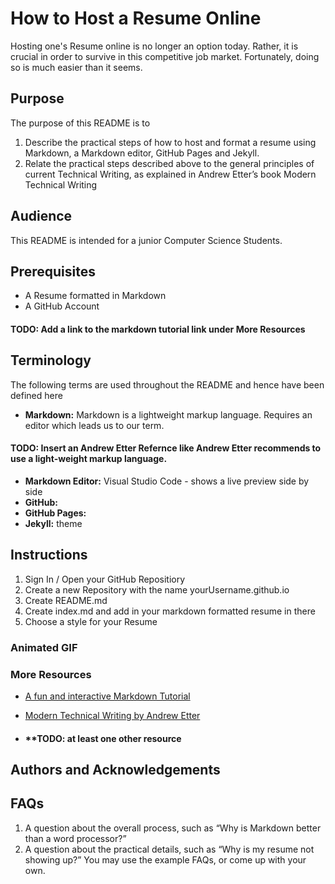 # How to Host a Resume Online

Hosting one's Resume online is no longer an option today. Rather, it is crucial in order to survive in this competitive job market. Fortunately, doing so is much easier than it seems.

## Purpose

The purpose of this README is to

1. Describe the practical steps of how to host and format a resume using Markdown, a Markdown editor, GitHub Pages and Jekyll.
2. Relate the practical steps described above to the general principles of current Technical Writing, as explained in Andrew Etter’s book Modern Technical Writing

## Audience

This README is intended for a junior Computer Science Students.

## Prerequisites

- A Resume formatted in Markdown
- A GitHub Account

#### **TODO:** Add a link to the markdown tutorial link under More Resources

## Terminology

The following terms are used throughout the README and hence have been defined here

- **Markdown:** Markdown is a lightweight markup language. Requires an editor which leads us to our term.

#### **TODO:** Insert an Andrew Etter Refernce like Andrew Etter recommends to use a light-weight markup language.

- **Markdown Editor:** Visual Studio Code - shows a live preview side by side
- **GitHub:**
- **GitHub Pages:**
- **Jekyll:** theme

## Instructions

1. Sign In / Open your GitHub Repositiory
2. Create a new Repository with the name yourUsername.github.io
3. Create README.md
4. Create index.md and add in your markdown formatted resume in there
5. Choose a style for your Resume

### Animated GIF

### More Resources

- [A fun and interactive Markdown Tutorial](https://commonmark.org/help/tutorial/)

- [Modern Technical Writing by Andrew Etter](https://www.amazon.ca/Modern-Technical-Writing-Introduction-Documentation-ebook/dp/B01A2QL9SS/)

- #### \***\*TODO**: at least one other resource

## Authors and Acknowledgements

## FAQs

1. A question about the overall process, such as “Why is Markdown better than a word processor?”
2. A question about the practical details, such as “Why is my resume not showing up?” You may use the example FAQs, or come up with your own.
